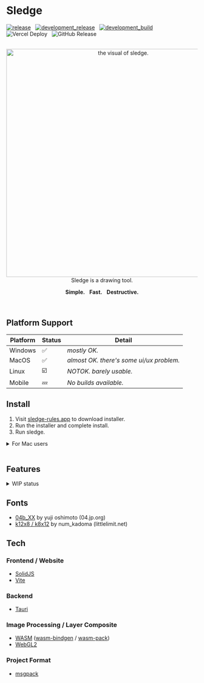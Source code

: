 # Sledge

[![release](https://github.com/sledge-pdm/sledge/actions/workflows/release.yml/badge.svg)](https://github.com/sledge-pdm/sledge/actions/workflows/release.yml)
&nbsp;
[![development_release](https://github.com/sledge-pdm/sledge/actions/workflows/development_release.yml/badge.svg)](https://github.com/sledge-pdm/sledge/actions/workflows/development_release.yml)
&nbsp;
[![development_build](https://github.com/sledge-pdm/sledge/actions/workflows/development_build.yml/badge.svg)](https://github.com/sledge-pdm/sledge/actions/workflows/development_build.yml)
&nbsp;
![Vercel Deploy](https://deploy-badge.vercel.app/vercel/sledge-gold)
&nbsp;
![GitHub Release](https://img.shields.io/github/v/release/sledge-pdm/sledge)

<div align="center">

<br>

<img src="assets/0827sledge_dark.png" alt="the visual of sledge." width=600 />

<br>
Sledge is a drawing tool.

**Simple.**&nbsp;&nbsp;&nbsp;**Fast.**&nbsp;&nbsp;&nbsp;**Destructive.**

</div>

<br>

## Platform Support

| Platform | Status                  | Detail                                   |
| -------- | ----------------------- | ---------------------------------------- |
| Windows  | :white_check_mark:      | _mostly OK._                             |
| MacOS    | :white_check_mark:      | _almost OK. there's some ui/ux problem._ |
| Linux    | :ballot_box_with_check: | _NOTOK. barely usable._                  |
| Mobile   | :zzz:                   | _No builds available._                   |

## Install

1. Visit [sledge-rules.app](https://www.sledge-rules.app/) to download installer.
2. Run the installer and complete install.
3. Run sledge.

<details>

<summary>For Mac users</summary>

MacOS will report an "App is Damaged" error when running sledge by double click.
Run command below to prevent:

```bash
xattr -rc /Applications/sledge.app
```

</details>

<br>

## Features

<details>
<summary>WIP status</summary>

| Category         | Feature               | Status | Notes                                                       |
| ---------------- | --------------------- | ------ | ----------------------------------------------------------- |
| **Interactions** | Mouse                 | ✅      |                                                             |
|                  | Pen                   | ✅      |                                                             |
|                  | Touch                 | ✅      | can only zoom/pan because it's assumed to be used with pen. |
|                  | Touchpads             | ⏳      |                                                             |
| **Tools**        | Pen, Eraser           | ✅      |                                                             |
|                  | Fill                  | ✅      |                                                             |
|                  | Color Picker          | ✅      |                                                             |
|                  | Image Pool            | ✅      | resize, transfer to layer                                   |
|                  | Selection             | ✅      | rect, auto                                                  |
|                  | Text                  | ⏳      |                                                             |
| **Composites**   | Layer Opacity         | ✅      |                                                             |
|                  | Layer Blend Mode      | ✅      | normal / multiply / linear light / etc                      |
| **Effects**      | Live Effects          | ⏳      | effects that can be chained and react to the image          |
|                  | Invert                | ✅      | invert layer's colors                                       |
|                  | Gaussian Blur         | ✅      | blur the layer                                              |
|                  | Grayscale             | ✅      | convert the layer to grayscale                              |
| **I/O**          | Basic I/O             | ✅      | load, save, import, export                                  |
|                  | SVG Export            | ✅      | vector export for small pixel art/icons (< 128x128)         |
|                  | Backup                | ⏳      | automatic backup for safe editing                           |
|                  | Clipboard             | ⏳      | selection / layer                                           |
|                  | Drag and Drop         | ⏳      | images (add to pool) / project (open)                       |
|                  | Project-Level History | ⏳      |                                                             |
| **Others**       | Animation             | ⏳      | creating frames and output to gif, mp4                      |

</details>

## Fonts

- [04b_XX](http://www.04.jp.org) by yuji oshimoto (04.jp.org)
- [k12x8 / k8x12](https://littlelimit.net/k12x8.htm) by num_kadoma (littlelimit.net)

## Tech

### Frontend / Website

- [SolidJS](https://github.com/solidjs/solid)
- [Vite](https://github.com/vitejs/vite)

### Backend

- [Tauri](https://github.com/tauri-apps/tauri)

### Image Processing / Layer Composite

- [WASM](https://developer.mozilla.org/ja/docs/WebAssembly) ([wasm-bindgen](https://github.com/wasm-bindgen/wasm-bindgen) / [wasm-pack](https://github.com/drager/wasm-pack))
- [WebGL2](https://developer.mozilla.org/ja/docs/Web/API/WebGL_API)

### Project Format

- [msgpack](https://msgpack.org/ja.html)
